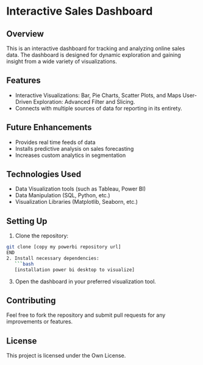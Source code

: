 # Interactive Sales Dashboard
 
## Overview
 
This is an interactive dashboard for tracking and analyzing online sales data. The dashboard is designed for dynamic exploration and gaining insight from a wide variety of visualizations.
 
## Features
 
- Interactive Visualizations: Bar, Pie Charts, Scatter Plots, and Maps
User-Driven Exploration: Advanced Filter and Slicing.
- Connects with multiple sources of data for reporting in its entirety.

## Future Enhancements

- Provides real time feeds of data
- Installs predictive analysis on sales forecasting
- Increases custom analytics in segmentation

## Technologies Used

- Data Visualization tools (such as Tableau, Power BI)
- Data Manipulation (SQL, Python, etc.)
- Visualization Libraries (Matplotlib, Seaborn, etc.)

## Setting Up

1. Clone the repository: 
```bash
git clone [copy my powerbi repository url]
END
2. Install necessary dependencies:  
   ```bash
   [installation power bi desktop to visualize]
   ```
3. Open the dashboard in your preferred visualization tool.

## Contributing

Feel free to fork the repository and submit pull requests for any improvements or features.

## License

This project is licensed under the Own License.
